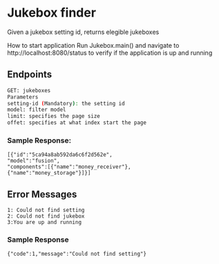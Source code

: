 # Jukebox finder

Given a jukebox setting id, returns elegible jukeboxes

How to start application
Run Jukebox.main() and navigate to http://localhost:8080/status to verify if the application is up and running

## Endpoints

```sh
GET: jukeboxes
Parameters
setting-id (Mandatory): the setting id
model: filter model 
limit: specifies the page size
offet: specifies at what index start the page
```

### Sample Response:
```
[{"id":"5ca94a8ab592da6c6f2d562e",
"model":"fusion",
"components":[{"name":"money_receiver"},
{"name":"money_storage"}]}]
```

## Error Messages
```
1: Could not find setting
2: Could not find jukebox
3:You are up and running
```

### Sample Response
```
{"code":1,"message":"Could not find setting"}
```